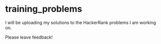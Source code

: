 # training_problems

I will be uploading my solutions to the HackerRank problems I am working on.

Please leave feedback!
